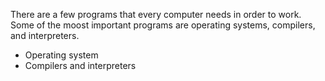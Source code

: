 There are a few programs that every computer needs in order to work. Some of the moost important programs are operating systems, compilers, and interpreters.

- Operating system
- Compilers and interpreters
